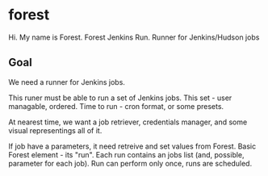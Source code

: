 # forest
Hi. My name is Forest. Forest Jenkins Run.
Runner for Jenkins/Hudson jobs

## Goal
We need a runner for Jenkins jobs.

This runer must be able to run a set of Jenkins jobs. This set - user managable, ordered. 
Time to run - cron format, or some presets.

At nearest time, we want a job retriever, credentials manager, and some visual representings all of it.

If job have a parameters, it need retreive and set values from Forest.
Basic Forest element - its "run".
Each run contains an jobs list (and, possible, parameter for each job).
Run can perform only once, runs are scheduled.

